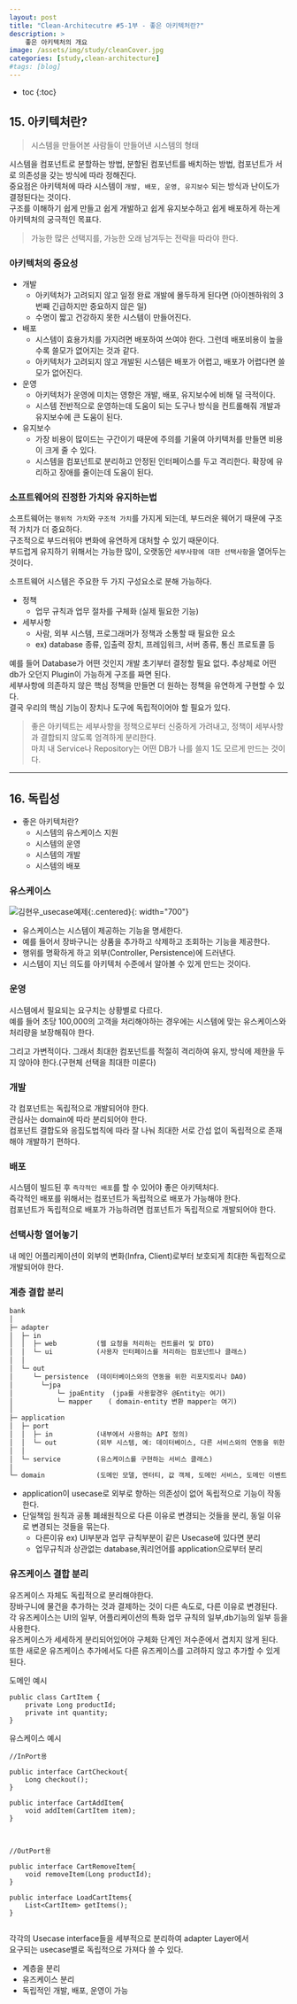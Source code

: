 ```yaml
---
layout: post
title: "Clean-Architecutre #5-1부 - 좋은 아키텍처란?"
description: >
    좋은 아키텍처의 개요
image: /assets/img/study/cleanCover.jpg
categories: [study,clean-architecture]
#tags: [blog]
---
```

* toc
{:toc}

## 15. 아키텍처란?

> 시스템을 만들어본 사람들이 만들어낸 시스템의 형태

시스템을 컴포넌트로 분할하는 방법, 분할된 컴포넌트를 배치하는 방법, 컴포넌트가 서로 의존성을 갖는 방식에 따라 정해진다.<br>
중요점은 아키텍처에 따라 시스템이 `개발, 배포, 운영, 유지보수` 되는 방식과 난이도가 결정된다는 것이다.<br>
구조를 이해하기 쉽게 만들고 쉽게 개발하고 쉽게 유지보수하고 쉽게 배포하게 하는게 아키텍처의 궁극적인 목표다.<br>

> 가능한 많은 선택지를, 가능한 오래 남겨두는 전략을 따라야 한다.

### 아키텍처의 중요성

* 개발
  * 아키텍처가 고려되지 않고 일정 완료 개발에 몰두하게 된다면 (아이젠하워의 3번째 긴급하지만 중요하지 않은 일)<br>
  * 수명이 짧고 건강하지 못한 시스템이 만들어진다.<br>
* 배포
  * 시스템이 효용가치를 가지려면 배포하여 쓰여야 한다. 그런데 배포비용이 높을 수록 쓸모가 없어지는 것과 같다.<br>
  * 아키텍처가 고려되지 않고 개발된 시스템은 배포가 어렵고, 배포가 어렵다면 쓸모가 없어진다.<br>
* 운영
  * 아키텍처가 운영에 미치는 영향은 개발, 배포, 유지보수에 비해 덜 극적이다.
  * 시스템 전반적으로 운영하는데 도움이 되는 도구나 방식을 컨트롤해줘 개발과 유지보수에 큰 도움이 된다.
* 유지보수
  * 가장 비용이 많이드는 구간이기 때문에 주의를 기울여 아키텍처를 만들면 비용이 크게 줄 수 있다.
  * 시스템을 컴포넌트로 분리하고 안정된 인터페이스를 두고 격리한다. 확장에 유리하고 장애를 줄이는데 도움이 된다.

### 소프트웨어의 진정한 가치와 유지하는법

소프트웨어는 `행위적 가치`와 `구조적 가치`를 가지게 되는데, 부드러운 웨어기 때문에 구조적 가치가 더 중요하다.<br>
구조적으로 부드러워야 변화에 유연하게 대처할 수 있기 때문이다.<br>
부드럽게 유지하기 위해서는 가능한 많이, 오랫동안 `세부사항에 대한 선택사항`을 열어두는 것이다.<br>

소프트웨어 시스템은 주요한 두 가지 구성요소로 분해 가능하다.<br>

* 정책
  * 업무 규칙과 업무 절차를 구체화 (실제 필요한 기능)
* 세부사항
  * 사람, 외부 시스템, 프로그래머가 정책과 소통할 때 필요한 요소
  * ex) database 종류, 입출력 장치, 프레임워크, 서버 종류, 통신 프로토콜 등

예를 들어 Database가 어떤 것인지 개발 초기부터 결정할 필요 없다. 추상체로 어떤 db가 오던지 Plugin이 가능하게 구조를 짜면 된다.<br>
세부사항에 의존하지 않은 핵심 정책을 만들면 더 원하는 정책을 유연하게 구현할 수 있다.<br>
결국 우리의 핵심 기능이 장치나 도구에 독립적이어야 할 필요가 있다.<br>

> 좋은 아키텍트는 세부사항을 정책으로부터 신중하게 가려내고, 정책이 세부사항과 결합되지 않도록 엄격하게 분리한다.<br>
> 마치 내 Service나 Repository는 어떤 DB가 나를 쓸지 1도 모르게 만드는 것이다.<br>


---


## 16. 독립성

* 좋은 아키텍처란?
  * 시스템의 유스케이스 지원
  * 시스템의 운영
  * 시스템의 개발
  * 시스템의 배포


### 유스케이스

![김현우_usecase예제](https://github.com/nomoreFt/nomoreFt.github.io/assets/37995817/235dad0e-f946-4000-b5d3-7bde25ad22ec){:.centered}{: width="700"}


* 유스케이스는 시스템이 제공하는 기능을 명세한다.
* 예를 들어서 장바구니는 상품을 추가하고 삭제하고 조회하는 기능을 제공한다.
* 행위를 명확하게 하고 외부(Controller, Persistence)에 드러낸다.
* 시스템이 지닌 의도를 아키텍처 수준에서 알아볼 수 있게 만드는 것이다.



### 운영

시스템에서 필요되는 요구치는 상황별로 다르다.<br>
예를 들어 초당 100,000의 고객을 처리해야하는 경우에는 시스템에 맞는 유스케이스와 처리량을 보장해줘야 한다.<br>

그리고 가변적이다. 그래서 최대한 컴포넌트를 적절히 격리하여 유지, 방식에 제한을 두지 않아야 한다.(구현체 선택을 최대한 미룬다)<br>


### 개발

각 컴포넌트는 독립적으로 개발되어야 한다.<br>
관심사는 domain에 따라 분리되어야 한다.<br>
컴포넌트 결합도와 응집도법칙에 따라 잘 나눠 최대한 서로 간섭 없이 독립적으로 존재해야 개발하기 편하다.


### 배포

시스템이 빌드된 후 `즉각적인 배포`를 할 수 있어야 좋은 아키텍처다.<br>
즉각적인 배포를 위해서는 컴포넌트가 독립적으로 배포가 가능해야 한다.<br>
컴포넌트가 독립적으로 배포가 가능하려면 컴포넌트가 독립적으로 개발되어야 한다.<br>


### 선택사항 열어놓기

내 메인 어플리케이션이 외부의 변화(Infra, Client)로부터 보호되게 최대한 독립적으로 개발되어야 한다.

### 계층 결합 분리

```markdown
bank
│
├─ adapter
│  ├─ in
│  │  ├─ web          (웹 요청을 처리하는 컨트롤러 및 DTO)
│  │  └─ ui           (사용자 인터페이스를 처리하는 컴포넌트나 클래스)
│  │
│  └─ out
│     └─ persistence  (데이터베이스와의 연동을 위한 리포지토리나 DAO)
│       └─jpa 
│           └─ jpaEntity  (jpa를 사용할경우 @Entity는 여기)
│           └─ mapper    ( domain-entity 변환 mapper는 여기)
│
├─ application
│  ├─ port
│  │  ├─ in           (내부에서 사용하는 API 정의)
│  │  └─ out          (외부 시스템, 예: 데이터베이스, 다른 서비스와의 연동을 위한 인터페이스 정의)
│  │
│  └─ service         (유스케이스를 구현하는 서비스 클래스)
│
└─ domain             (도메인 모델, 엔터티, 값 객체, 도메인 서비스, 도메인 이벤트 등)

```

* application이 usecase로 외부로 향하는 의존성이 없어 독립적으로 기능이 작동한다.<br>
* 단일책임 원칙과 공통 폐쇄원칙으로 다른 이유로 변경되는 것들을 분리, 동일 이유로 변경되는 것들을 묶는다.<br>
  * 다른이유 ex) UI부분과 업무 규칙부분이 같은 Usecase에 있다면 분리
  * 업무규칙과 상관없는 database,쿼리언어를 application으로부터 분리



### 유즈케이스 결합 분리

유즈케이스 자체도 독립적으로 분리해야한다.<br>
장바구니에 물건을 추가하는 것과 결제하는 것이 다른 속도로, 다른 이유로 변경된다.<br>
각 유즈케이스는 UI의 일부, 어플리케이션의 특화 업무 규칙의 일부,db기능의 일부 등을 사용한다.<br>
유즈케이스가 세세하게 분리되어있어야 구체화 단계인 저수준에서 겹치지 않게 된다.<br>
또한 새로운 유즈케이스 추가에서도 다른 유즈케이스를 고려하지 않고 추가할 수 있게 된다.<br>


도메인 예시

```
public class CartItem {
    private Long productId;
    private int quantity;
}
```


유스케이스 예시

```
//InPort용

public interface CartCheckout{
    Long checkout();
}

public interface CartAddItem{
    void addItem(CartItem item);
}



//OutPort용

public interface CartRemoveItem{
    void removeItem(Long productId);
}

public interface LoadCartItems{
    List<CartItem> getItems();
}


```

각각의 Usecase interface들을 세부적으로 분리하여 adapter Layer에서 <br>
요구되는 usecase별로 독립적으로 가져다 쓸 수 있다.


* 계층을 분리
* 유즈케이스 분리
* 독립적인 개발, 배포, 운영이 가능





